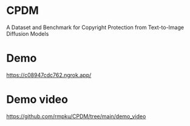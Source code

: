 # CPDM
A Dataset and Benchmark for Copyright Protection from Text-to-Image Diffusion Models

# Demo 
https://c08947cdc762.ngrok.app/

# Demo video
https://github.com/rmpku/CPDM/tree/main/demo_video
